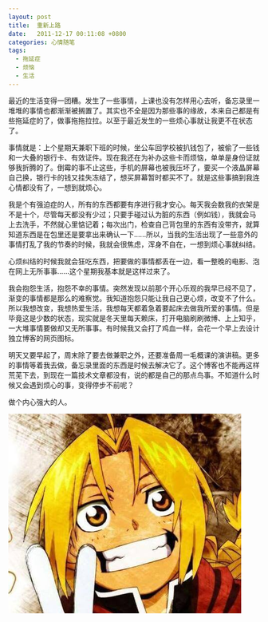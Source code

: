 ```yaml
---
layout: post
title:  重新上路
date:   2011-12-17 00:11:08 +0800
categories: 心情随笔
tags:
  - 拖延症
  - 烦恼
  - 生活
---
```


最近的生活变得一团糟。发生了一些事情，上课也没有怎样用心去听，备忘录里一堆堆的事情也都渐渐被搁置了。其实也不全是因为那些事的缘故，本来自己都是有些拖延症的了，做事拖拖拉拉。以至于最近发生的一些烦心事就让我更不在状态了。

事情就是：上个星期天兼职下班的时候，坐公车回学校被扒钱包了，被偷了一些钱和一大叠的银行卡、有效证件。现在我还在为补办这些卡而烦恼，单单是身份证就够我折腾的了。倒霉的事不止这些，手机的屏幕也被我压坏了，要买一个液晶屏幕自己换，银行卡的钱又挂失冻结了，想买屏幕暂时都买不了。就是这些事搞到我连心情都没有了，一想到就烦心。

<!--more-->

我是个有强迫症的人，所有的东西都要有序进行我才安心。每天我会数我的衣架是不是十个，尽管每天都没有少过；只要手碰过认为脏的东西（例如钱），我就会马上去洗手，不然就心里惦记着；每次出门，检查自己背包里的东西有没带齐，就算知道东西是在包里还是要拿出来确认一下......所以，当我的生活出现了一些意外的事情打乱了我的节奏的时候，我就会很焦虑，浑身不自在，一想到烦心事就纠结。

心烦纠结的时候我就会狂吃东西，把要做的事情都丢在一边，看一整晚的电影、泡在网上无所事事......这个星期我基本就是这样过来了。

我会抱怨生活，抱怨不幸的事情。突然发现以前那个开心乐观的我早已经不见了，渐变的事情都是那么的难察觉。我知道抱怨只能让我自己更心烦，改变不了什么。所以我想改变，我想热爱生活，我想每天都着急着要起床去做我所爱的事情。但是毕竟这是少数的状态，现实就是冬天里每天赖床，打开电脑刷刷微博、上上知乎，一大堆事情要做却又无所事事。有时候我又会打了鸡血一样，会花一个早上去设计独立博客的网页图标。

明天又要早起了，周末除了要去做兼职之外，还要准备周一毛概课的演讲稿。更多的事情等着我去做，备忘录里面的东西是时候去解决它了。这个博客也不能再这样荒芜下去，到现在一篇技术文章都没有，说的都是自己的那点鸟事。不知道什么时候又会遇到烦心的事，变得停步不前呢？

做个内心强大的人。

![](/assets/edward.jpg)
